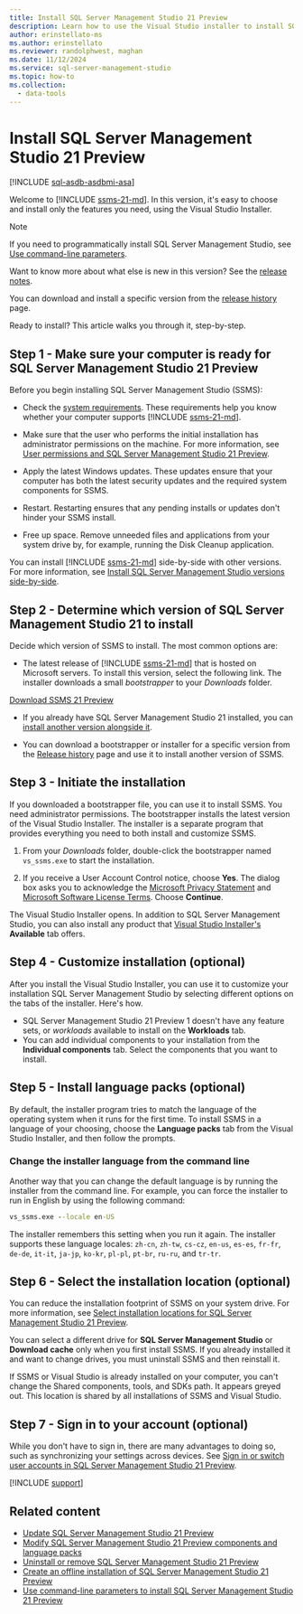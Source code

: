 ```yaml
---
title: Install SQL Server Management Studio 21 Preview
description: Learn how to use the Visual Studio installer to install SQL Server Management Studio (SSMS).
author: erinstellato-ms
ms.author: erinstellato
ms.reviewer: randolphwest, maghan
ms.date: 11/12/2024
ms.service: sql-server-management-studio
ms.topic: how-to
ms.collection:
  - data-tools
---
```

# Install SQL Server Management Studio 21 Preview

[!INCLUDE [sql-asdb-asdbmi-asa](../includes/applies-to-version/sql-asdb-asdbmi-asa.md)]

Welcome to [!INCLUDE [ssms-21-md](../includes/ssms-21-md.md)]. In this version, it's easy to choose and install only the features you need, using the Visual Studio Installer.

> [!NOTE]  
> If you need to programmatically install SQL Server Management Studio, see [Use command-line parameters](/visualstudio/install/use-command-line-parameters-to-install-visual-studio).

Want to know more about what else is new in this version? See the [release notes](../ssms-21/release-notes-21.md).

You can download and install a specific version from the [release history](../ssms-21/release-history.md) page.

Ready to install? This article walks you through it, step-by-step.

## Step 1 - Make sure your computer is ready for SQL Server Management Studio 21 Preview

Before you begin installing SQL Server Management Studio (SSMS):

- Check the [system requirements](../ssms-21/system-requirements.md). These requirements help you know whether your computer supports [!INCLUDE [ssms-21-md](../includes/ssms-21-md.md)].

- Make sure that the user who performs the initial installation has administrator permissions on the machine. For more information, see [User permissions and SQL Server Management Studio 21 Preview](/visualstudio/ide/user-permissions-and-visual-studio).

- Apply the latest Windows updates. These updates ensure that your computer has both the latest security updates and the required system components for SSMS.

- Restart. Restarting ensures that any pending installs or updates don't hinder your SSMS install.

- Free up space. Remove unneeded files and applications from your system drive by, for example, running the Disk Cleanup application.

You can install [!INCLUDE [ssms-21-md](../includes/ssms-21-md.md)] side-by-side with other versions. For more information, see [Install SQL Server Management Studio versions side-by-side](side-by-side.md).

## Step 2 - Determine which version of SQL Server Management Studio 21 to install

Decide which version of SSMS to install. The most common options are:

- The latest release of [!INCLUDE [ssms-21-md](../includes/ssms-21-md.md)] that is hosted on Microsoft servers. To install this version, select the following link. The installer downloads a small *bootstrapper* to your *Downloads* folder.

[Download SSMS 21 Preview](https://aka.ms/ssms/21/preview/vs_SSMS.exe)

- If you already have SQL Server Management Studio 21 installed, you can [install another version alongside it](side-by-side.md).

- You can download a bootstrapper or installer for a specific version from the [Release history](../ssms-21/release-history.md) page and use it to install another version of SSMS.

## Step 3 - Initiate the installation

If you downloaded a bootstrapper file, you can use it to install SSMS. You need administrator permissions. The bootstrapper installs the latest version of the Visual Studio Installer. The installer is a separate program that provides everything you need to both install and customize SSMS.

1. From your *Downloads* folder, double-click the bootstrapper named `vs_ssms.exe` to start the installation.

1. If you receive a User Account Control notice, choose **Yes**. The dialog box asks you to acknowledge the [Microsoft Privacy Statement](https://www.microsoft.com/privacy/privacystatement) and [Microsoft Software License Terms](/legal/sql/ssms/sql-server-management-studio-license-terms). Choose **Continue**.

The Visual Studio Installer opens. In addition to SQL Server Management Studio, you can also install any product that [Visual Studio Installer's](/visualstudio/install/install-visual-studio-versions-side-by-side#install-different-editions-of-the-same-major-visual-studio-version-side-by-side) **Available** tab offers.

## Step 4 - Customize installation (optional)

After you install the Visual Studio Installer, you can use it to customize your installation SQL Server Management Studio by selecting different options on the tabs of the installer. Here's how.

- SQL Server Management Studio 21 Preview 1 doesn't have any feature sets, or *workloads* available to install on the **Workloads** tab.
- You can add individual components to your installation from the **Individual components** tab. Select the components that you want to install.

## Step 5 - Install language packs (optional)

By default, the installer program tries to match the language of the operating system when it runs for the first time. To install SSMS in a language of your choosing, choose the **Language packs** tab from the Visual Studio Installer, and then follow the prompts.

### Change the installer language from the command line

Another way that you can change the default language is by running the installer from the command line. For example, you can force the installer to run in English by using the following command:

```cmd
vs_ssms.exe --locale en-US
```

The installer remembers this setting when you run it again. The installer supports these language locales: `zh-cn`, `zh-tw`, `cs-cz`, `en-us`, `es-es`, `fr-fr`, `de-de`, `it-it`, `ja-jp`, `ko-kr`, `pl-pl`, `pt-br`, `ru-ru`, and `tr-tr`.

## Step 6 - Select the installation location (optional)

You can reduce the installation footprint of SSMS on your system drive. For more information, see [Select installation locations for SQL Server Management Studio 21 Preview](select-install-location.md).

You can select a different drive for **SQL Server Management Studio** or **Download cache** only when you first install SSMS. If you already installed it and want to change drives, you must uninstall SSMS and then reinstall it.

If SSMS or Visual Studio is already installed on your computer, you can't change the Shared components, tools, and SDKs path. It appears greyed out. This location is shared by all installations of SSMS and Visual Studio.

## Step 7 - Sign in to your account (optional)

While you don't have to sign in, there are many advantages to doing so, such as synchronizing your settings across devices. See [Sign in or switch user accounts in SQL Server Management Studio 21 Preview](../ssms-21/sign-in.md).

[!INCLUDE [support](../includes/support.md)]

## Related content

- [Update SQL Server Management Studio 21 Preview](update.md)
- [Modify SQL Server Management Studio 21 Preview components and language packs](modify.md)
- [Uninstall or remove SQL Server Management Studio 21 Preview](uninstall.md)
- [Create an offline installation of SQL Server Management Studio 21 Preview](create-offline.md)
- [Use command-line parameters to install SQL Server Management Studio 21 Preview](command-line-parameters.md)
